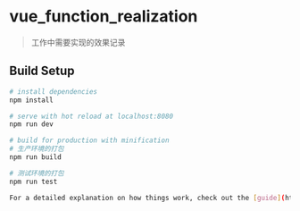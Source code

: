 # vue_function_realization

> 工作中需要实现的效果记录

## Build Setup

``` bash
# install dependencies
npm install

# serve with hot reload at localhost:8080
npm run dev

# build for production with minification
# 生产环境的打包
npm run build

# 测试环境的打包
npm run test

For a detailed explanation on how things work, check out the [guide](http://vuejs-templates.github.io/webpack/) and [docs for vue-loader](http://vuejs.github.io/vue-loader).
